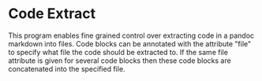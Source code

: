 # Code Extract

This program enables fine grained control over extracting code in a
pandoc markdown into files. Code blocks can be
annotated with the attribute \"file\" to specify
what file the code should be extracted to. If the
same file attribute is given for several code
blocks then these code blocks are concatenated
into the specified file.

